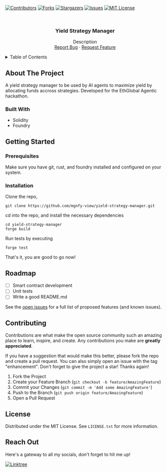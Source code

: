 <!-- PROJECT SHIELDS -->

[![Contributors][contributors-shield]][contributors-url]
[![Forks][forks-shield]][forks-url]
[![Stargazers][stars-shield]][stars-url]
[![Issues][issues-shield]][issues-url]
[![MIT License][license-shield]][license-url]

<!-- PROJECT LOGO -->
<br />
<div align="center">
  <!-- <a href="https://github.com/mgnfy-view/yield-strategy-manager">
    <img src="assets/icon.svg" alt="Logo" width="80" height="80">
  </a> -->

  <h3 align="center">Yield Strategy Manager</h3>

  <p align="center">
    Description
    <br />
    <a href="https://github.com/mgnfy-view/yield-strategy-manager/issues/new?labels=bug&template=bug-report---.md">Report Bug</a>
    ·
    <a href="https://github.com/mgnfy-view/yield-strategy-manager/issues/new?labels=enhancement&template=feature-request---.md">Request Feature</a>
  </p>
</div>

<!-- TABLE OF CONTENTS -->
<details>
  <summary>Table of Contents</summary>
  <ol>
    <li>
      <a href="#about-the-project">About The Project</a>
      <ul>
        <li><a href="#built-with">Built With</a></li>
      </ul>
    </li>
    <li>
      <a href="#getting-started">Getting Started</a>
      <ul>
        <li><a href="#prerequisites">Prerequisites</a></li>
        <li><a href="#installation">Installation</a></li>
      </ul>
    </li>
    <li><a href="#roadmap">Roadmap</a></li>
    <li><a href="#contributing">Contributing</a></li>
    <li><a href="#license">License</a></li>
    <li><a href="#contact">Contact</a></li>
  </ol>
</details>

<!-- ABOUT THE PROJECT -->

## About The Project

A yield strategy manager to be used by AI agents to maximize yield by allocating funds accross strategies. Developed for the EthGlobal Agentic hackathon.

### Built With

- Solidity
- Foundry

<!-- GETTING STARTED -->

## Getting Started

### Prerequisites

Make sure you have git, rust, and foundry installed and configured on your system.

### Installation

Clone the repo,

```shell
git clone https://github.com/mgnfy-view/yield-strategy-manager.git
```

cd into the repo, and install the necessary dependencies

```shell
cd yield-strategy-manager
forge build
```

Run tests by executing

```shell
forge test
```

That's it, you are good to go now!

<!-- ROADMAP -->

## Roadmap

-   [ ] Smart contract development
-   [ ] Unit tests
-   [ ] Write a good README.md

See the [open issues](https://github.com/mgnfy-view/yield-strategy-manager/issues) for a full list of proposed features (and known issues).

<!-- CONTRIBUTING -->

## Contributing

Contributions are what make the open source community such an amazing place to learn, inspire, and create. Any contributions you make are **greatly appreciated**.

If you have a suggestion that would make this better, please fork the repo and create a pull request. You can also simply open an issue with the tag "enhancement".
Don't forget to give the project a star! Thanks again!

1. Fork the Project
2. Create your Feature Branch (`git checkout -b feature/AmazingFeature`)
3. Commit your Changes (`git commit -m 'Add some AmazingFeature'`)
4. Push to the Branch (`git push origin feature/AmazingFeature`)
5. Open a Pull Request

<!-- LICENSE -->

## License

Distributed under the MIT License. See `LICENSE.txt` for more information.

<!-- CONTACT -->

## Reach Out

Here's a gateway to all my socials, don't forget to hit me up!

[![Linktree](https://img.shields.io/badge/linktree-1de9b6?style=for-the-badge&logo=linktree&logoColor=white)][linktree-url]

<!-- MARKDOWN LINKS & IMAGES -->
<!-- https://www.markdownguide.org/basic-syntax/#reference-style-links -->

[contributors-shield]: https://img.shields.io/github/contributors/mgnfy-view/yield-strategy-manager.svg?style=for-the-badge
[contributors-url]: https://github.com/mgnfy-view/yield-strategy-manager/graphs/contributors
[forks-shield]: https://img.shields.io/github/forks/mgnfy-view/yield-strategy-manager.svg?style=for-the-badge
[forks-url]: https://github.com/mgnfy-view/yield-strategy-manager/network/members
[stars-shield]: https://img.shields.io/github/stars/mgnfy-view/yield-strategy-manager.svg?style=for-the-badge
[stars-url]: https://github.com/mgnfy-view/yield-strategy-manager/stargazers
[issues-shield]: https://img.shields.io/github/issues/mgnfy-view/yield-strategy-manager.svg?style=for-the-badge
[issues-url]: https://github.com/mgnfy-view/yield-strategy-manager/issues
[license-shield]: https://img.shields.io/github/license/mgnfy-view/yield-strategy-manager.svg?style=for-the-badge
[license-url]: https://github.com/mgnfy-view/yield-strategy-manager/blob/master/LICENSE.txt
[linktree-url]: https://linktr.ee/mgnfy.view